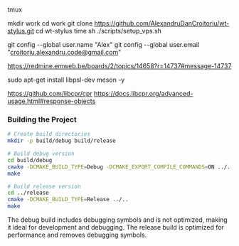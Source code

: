 tmux

mkdir work
cd work
git clone https://github.com/AlexandruDanCroitoriu/wt-stylus.git
cd wt-stylus
time sh ./scripts/setup_vps.sh

git config --global user.name "Alex"
git config --global user.email "croitoriu.alexandru.code@gmail.com"



https://redmine.emweb.be/boards/2/topics/14658?r=14737#message-14737


sudo apt-get install libpsl-dev meson -y


https://github.com/libcpr/cpr
https://docs.libcpr.org/advanced-usage.html#response-objects

### Building the Project
```bash
# Create build directories
mkdir -p build/debug build/release

# Build debug version
cd build/debug
cmake -DCMAKE_BUILD_TYPE=Debug -DCMAKE_EXPORT_COMPILE_COMMANDS=ON ../..
make

# Build release version
cd ../release
cmake -DCMAKE_BUILD_TYPE=Release ../..
make
```

The debug build includes debugging symbols and is not optimized, making it ideal for development and debugging.
The release build is optimized for performance and removes debugging symbols.